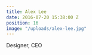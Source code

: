 ```yaml
---
title: Alex Lee
date: 2016-07-20 15:38:00 Z
position: 16
image: "/uploads/alex-lee.jpg"
---
```


Designer, CEO
